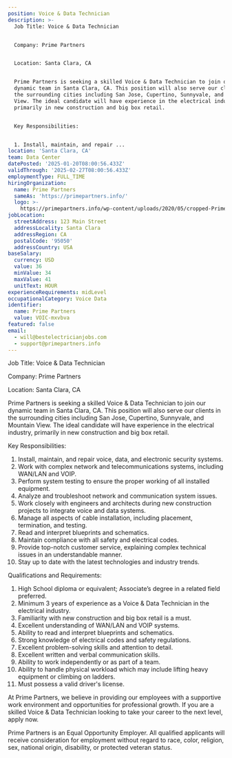```yaml
---
position: Voice & Data Technician
description: >-
  Job Title: Voice & Data Technician 


  Company: Prime Partners


  Location: Santa Clara, CA 


  Prime Partners is seeking a skilled Voice & Data Technician to join our
  dynamic team in Santa Clara, CA. This position will also serve our clients in
  the surrounding cities including San Jose, Cupertino, Sunnyvale, and Mountain
  View. The ideal candidate will have experience in the electrical industry,
  primarily in new construction and big box retail.


  Key Responsibilities:


  1. Install, maintain, and repair ...
location: 'Santa Clara, CA'
team: Data Center
datePosted: '2025-01-20T08:00:56.433Z'
validThrough: '2025-02-27T08:00:56.433Z'
employmentType: FULL_TIME
hiringOrganization:
  name: Prime Partners
  sameAs: 'https://primepartners.info/'
  logo: >-
    https://primepartners.info/wp-content/uploads/2020/05/cropped-Prime-Partners-Logo-NO-BG-1-1.png
jobLocation:
  streetAddress: 123 Main Street
  addressLocality: Santa Clara
  addressRegion: CA
  postalCode: '95050'
  addressCountry: USA
baseSalary:
  currency: USD
  value: 36
  minValue: 34
  maxValue: 41
  unitText: HOUR
experienceRequirements: midLevel
occupationalCategory: Voice Data
identifier:
  name: Prime Partners
  value: VOIC-mxvbva
featured: false
email:
  - will@bestelectricianjobs.com
  - support@primepartners.info
---
```




Job Title: Voice & Data Technician 

Company: Prime Partners

Location: Santa Clara, CA 

Prime Partners is seeking a skilled Voice & Data Technician to join our dynamic team in Santa Clara, CA. This position will also serve our clients in the surrounding cities including San Jose, Cupertino, Sunnyvale, and Mountain View. The ideal candidate will have experience in the electrical industry, primarily in new construction and big box retail.

Key Responsibilities:

1. Install, maintain, and repair voice, data, and electronic security systems.
2. Work with complex network and telecommunications systems, including WAN/LAN and VOIP.
3. Perform system testing to ensure the proper working of all installed equipment.
4. Analyze and troubleshoot network and communication system issues.
5. Work closely with engineers and architects during new construction projects to integrate voice and data systems.
6. Manage all aspects of cable installation, including placement, termination, and testing.
7. Read and interpret blueprints and schematics.
8. Maintain compliance with all safety and electrical codes.
9. Provide top-notch customer service, explaining complex technical issues in an understandable manner.
10. Stay up to date with the latest technologies and industry trends.

Qualifications and Requirements:

1. High School diploma or equivalent; Associate’s degree in a related field preferred.
2. Minimum 3 years of experience as a Voice & Data Technician in the electrical industry.
3. Familiarity with new construction and big box retail is a must.
4. Excellent understanding of WAN/LAN and VOIP systems.
5. Ability to read and interpret blueprints and schematics.
6. Strong knowledge of electrical codes and safety regulations.
7. Excellent problem-solving skills and attention to detail.
8. Excellent written and verbal communication skills.
9. Ability to work independently or as part of a team.
10. Ability to handle physical workload which may include lifting heavy equipment or climbing on ladders.
11. Must possess a valid driver's license.

At Prime Partners, we believe in providing our employees with a supportive work environment and opportunities for professional growth. If you are a skilled Voice & Data Technician looking to take your career to the next level, apply now. 

Prime Partners is an Equal Opportunity Employer. All qualified applicants will receive consideration for employment without regard to race, color, religion, sex, national origin, disability, or protected veteran status.
